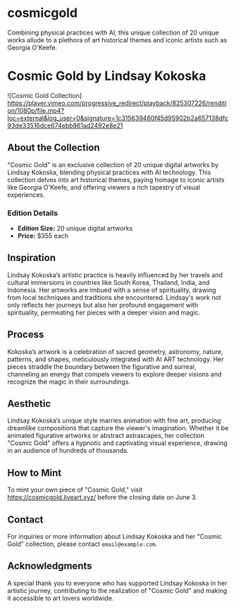 # cosmicgold
Combining physical practices with AI, this unique collection of 20 unique works allude to a plethora of art historical themes and iconic artists such as Georgia O'Keefe.


# Cosmic Gold by Lindsay Kokoska


![Cosmic Gold Collection] https://player.vimeo.com/progressive_redirect/playback/825307226/rendition/1080p/file.mp4?loc=external&log_user=0&signature=1c315639460f45d95902b2a657138dfc93de33516dce674ebb861ad2492e8e21

## About the Collection
"Cosmic Gold" is an exclusive collection of 20 unique digital artworks by Lindsay Kokoska, blending physical practices with AI technology. This collection delves into art historical themes, paying homage to iconic artists like Georgia O'Keefe, and offering viewers a rich tapestry of visual experiences.

### Edition Details
- **Edition Size:** 20 unique digital artworks
- **Price:** $355 each

## Inspiration
Lindsay Kokoska’s artistic practice is heavily influenced by her travels and cultural immersions in countries like South Korea, Thailand, India, and Indonesia. Her artworks are imbued with a sense of spirituality, drawing from local techniques and traditions she encountered. Lindsay's work not only reflects her journeys but also her profound engagement with spirituality, permeating her pieces with a deeper vision and magic.

## Process
Kokoska’s artwork is a celebration of sacred geometry, astronomy, nature, patterns, and shapes, meticulously integrated with AI ART technology. Her pieces straddle the boundary between the figurative and surreal, channeling an energy that compels viewers to explore deeper visions and recognize the magic in their surroundings.

## Aesthetic
Lindsay Kokoska’s unique style marries animation with fine art, producing dreamlike compositions that capture the viewer's imagination. Whether it be animated figurative artworks or abstract astrascapes, her collection "Cosmic Gold" offers a hypnotic and captivating visual experience, drawing in an audience of hundreds of thousands.

## How to Mint
To mint your own piece of "Cosmic Gold," visit https://cosmicgold.liveart.xyz/ before the closing date on June 3.

## Contact
For inquiries or more information about Lindsay Kokoska and her "Cosmic Gold" collection, please contact `email@example.com`.

## Acknowledgments
A special thank you to everyone who has supported Lindsay Kokoska in her artistic journey, contributing to the realization of "Cosmic Gold" and making it accessible to art lovers worldwide.

